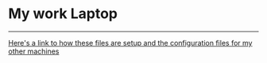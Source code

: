 # My work Laptop

---

[Here's a link to how these files are setup and the configuration files for my other machines](https://github.com/viktree/dotfiles)

